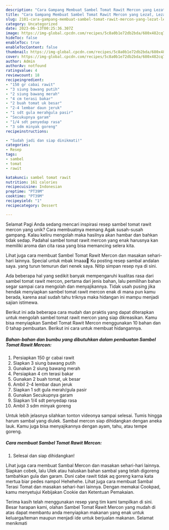 ```yaml
---
description: "Cara Gampang Membuat Sambel Tomat Rawit Mercon yang Lezat, Lezat"
title: "Cara Gampang Membuat Sambel Tomat Rawit Mercon yang Lezat, Lezat"
slug: 2101-cara-gampang-membuat-sambel-tomat-rawit-mercon-yang-lezat-lezat
category: Uncategorized
date: 2023-06-13T00:25:36.307Z
image: https://img-global.cpcdn.com/recipes/5c8a0b1e72db2bda/680x482cq70/sambel-tomat-rawit-mercon-foto-resep-utama.jpg
hideToc: false
enableToc: true
enableTocContent: false
thumbnail: https://img-global.cpcdn.com/recipes/5c8a0b1e72db2bda/680x482cq70/sambel-tomat-rawit-mercon-foto-resep-utama.jpg
cover: https://img-global.cpcdn.com/recipes/5c8a0b1e72db2bda/680x482cq70/sambel-tomat-rawit-mercon-foto-resep-utama.jpg
author: Admin
authorAv: notfound
ratingvalue: 4
reviewcount: 18
recipeingredient:
- "150 gr cabai rawit"
- "3 siung bawang putih"
- "2 siung bawang merah"
- "4 cm terasi bakar"
- "2 buah tomat uk besar"
- "2-4 lembar daun jeruk"
- "1 sdt gula merahgula pasir"
- "Secukupnya garam"
- "1/4 sdt penyedap rasa"
- "3 sdm minyak goreng"
recipeinstructions:

- "Sudah jadi dan siap dinikmati!"
categories:
- Resep
tags:
- sambel
- tomat
- rawit

katakunci: sambel tomat rawit 
nutrition: 161 calories
recipecuisine: Indonesian
preptime: "PT39M"
cooktime: "PT39M"
recipeyield: "1"
recipecategory: Dessert

---
```



Selamat Pagi Anda sedang mencari inspirasi resep sambel tomat rawit mercon yang unik? Cara membuatnya memang Agak susah-susah gampang. Kalau keliru mengolah maka hasilnya akan hambar dan bahkan tidak sedap. Padahal sambel tomat rawit mercon yang enak harusnya kan memiliki aroma dan cita rasa yang bisa memancing selera kita.


Lihat juga cara membuat Sambel Tomat Rawit Mercon dan masakan sehari-hari lainnya. Special untuk mbak Imaaa🤗 Ku posting resep sambal andalan saya. yang turun temurun dari nenek saya. Nitip simpan resep nya di sini.

Ada beberapa hal yang sedikit banyak mempengaruhi kualitas rasa dari sambel tomat rawit mercon, pertama dari jenis bahan, lalu pemilihan bahan segar sampai cara mengolah dan menyajikannya. Tidak usah pusing jika hendak menyiapkan sambel tomat rawit mercon enak di mana pun kamu berada, karena asal sudah tahu triknya maka hidangan ini mampu menjadi sajian istimewa.


Berikut ini ada beberapa cara mudah dan praktis yang dapat diterapkan untuk mengolah sambel tomat rawit mercon yang siap dikreasikan. Kamu bisa menyiapkan Sambel Tomat Rawit Mercon menggunakan 10 bahan dan 0 tahap pembuatan. Berikut ini cara untuk membuat hidangannya.

<!--inarticleads1-->

##### Bahan-bahan dan bumbu yang dibutuhkan dalam pembuatan Sambel Tomat Rawit Mercon:

1. Persiapkan 150 gr cabai rawit
1. Siapkan 3 siung bawang putih
1. Gunakan 2 siung bawang merah
1. Persiapkan 4 cm terasi bakar
1. Gunakan 2 buah tomat, uk besar
1. Ambil 2-4 lembar daun jeruk
1. Siapkan 1 sdt gula merah/gula pasir
1. Gunakan Secukupnya garam
1. Siapkan 1/4 sdt penyedap rasa
1. Ambil 3 sdm minyak goreng


Untuk lebih jelasnya silahkan tonton videonya sampai selesai. Tumis hingga harum sambal yang diulek. Sambal mercon siap dihidangkan dengan aneka lauk. Kamu juga bisa menyajikannya dengan ayam, tahu, atau tempe goreng. 

<!--inarticleads2-->

##### Cara membuat Sambel Tomat Rawit Mercon:


1. Selesai dan siap dihidangkan!

Lihat juga cara membuat Sambal Mercon dan masakan sehari-hari lainnya. Siapkan cobek, lalu Ulek atau haluskan bahan sambal yang telah digoreng tambahkan gula dan garam. Dsni cabe rawit tidak aq goreng karna kata mertua biar pedes nampol Hehehehe. Lihat juga cara membuat Sambal Terasi Tomat dan masakan sehari-hari lainnya. Dengan memakai Cookpad, kamu menyetujui Kebijakan Cookie dan Ketentuan Pemakaian. 

Terima kasih telah menggunakan resep yang tim kami tampilkan di sini. Besar harapan kami, olahan Sambel Tomat Rawit Mercon yang mudah di atas dapat membantu anda menyiapkan makanan yang enak untuk keluarga/teman maupun menjadi ide untuk berjualan makanan. Selamat menikmati
